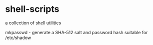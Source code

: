 # shell-scripts
a collection of shell utilities

mkpasswd - generate a SHA-512 salt and password hash suitable for /etc/shadow
